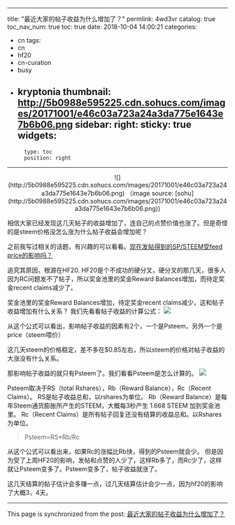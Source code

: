 
---
title: "最近大家的帖子收益为什么增加了？"
permlink: 4wd3vr
catalog: true
toc_nav_num: true
toc: true
date: 2018-10-04 14:00:21
categories:
- cn
tags:
- cn
- hf20
- cn-curation
- busy
- kryptonia
thumbnail: http://5b0988e595225.cdn.sohucs.com/images/20171001/e46c03a723a24a3da775e1643e7b6b06.png
sidebar:
    right:
        sticky: true
widgets:
    -
        type: toc
        position: right
---


<center>![](http://5b0988e595225.cdn.sohucs.com/images/20171001/e46c03a723a24a3da775e1643e7b6b06.png)
（image source: [sohu](http://5b0988e595225.cdn.sohucs.com/images/20171001/e46c03a723a24a3da775e1643e7b6b06.png))
</center>

相信大家已经发现这几天帖子的收益增加了，连自己的点赞价值也涨了。但是奇怪的是steem价格没怎么涨为什么帖子收益会增加呢？

之前我写过相关的话题，有兴趣的可以看看。[现在发帖得到的SP/STEEM受feed price的影响吗？](https://steemit.com/@ericet/spsteemfeedprice-gicm9vlirb)

追究其原因，根源在HF20.
HF20是个不成功的硬分叉，硬分叉的那几天，很多人因为RC问题发不了帖子，所以奖金池里的奖金Reward Balances增加，而待定奖金recent claims减少了。

奖金池里的奖金Reward Balances增加，待定奖金recent claims减少，这和帖子收益增加有什么关系？
我们先看看帖子收益的计算公式：
![](https://steemitimages.com/0x0/https://steemitimages.com/0x0/https://steemitimages.com/DQmeg1KkdmzzCHjB3FHKT5KEjGkGu7kzCbxsNL9TgFMjAkZ/image.png)

从这个公式可以看出，影响帖子收益的因素有2个，一个是Psteem，另外一个是price（steem喂价）

这几天steem的价格稳定，差不多在$0.85左右，所以steem的价格对帖子收益的大涨没有什么关系。

那影响帖子收益的就只有Psteem了。我们看看Psteem是怎么计算的。
![](https://steemitimages.com/0x0/https://steemitimages.com/0x0/https://steemitimages.com/DQmQzJrSMkdMiwXXih35wfYwZVAjtf2aqqDW23MauhchK6G/image.png)

Psteem取决于RS（total Rshares），Rb（Reward Balance），Rc（Recent Claims）。
RS是帖子收益总和，以rshares为单位。
Rb（Reward Balance）是每年Steem通货膨胀所产生的STEEM，大概每3秒产生 1.668 STEEM 加到奖金池里。
Rc（Recent Claims）是所有帖子回复还没有结算的收益总和。以Rshares为单位。

>Psteem=RS*Rb/Rc

从这个公式可以看出来，如果Rc的涨幅比Rb快，得到的Psteem就会少。
但是因为受了上周HF20的影响，发帖和点赞的人少了，这样Rb多了，而Rc少了，这样就让Psteem变多了。Psteem变多了，帖子收益就涨了。

这几天结算的帖子估计会多赚一点，过几天结算估计会少一点，因为hf20的影响了大概3，4天。



- - -

This page is synchronized from the post: [最近大家的帖子收益为什么增加了？](https://steemit.com/@ericet/4wd3vr)
